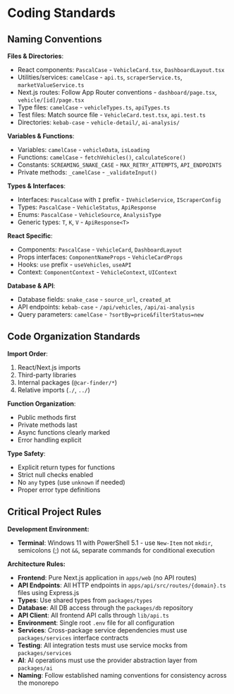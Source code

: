 # Coding Standards

## Naming Conventions

**Files & Directories**:
- React components: `PascalCase` - `VehicleCard.tsx`, `DashboardLayout.tsx`
- Utilities/services: `camelCase` - `api.ts`, `scraperService.ts`, `marketValueService.ts`
- Next.js routes: Follow App Router conventions - `dashboard/page.tsx`, `vehicle/[id]/page.tsx`
- Type files: `camelCase` - `vehicleTypes.ts`, `apiTypes.ts`
- Test files: Match source file - `VehicleCard.test.tsx`, `api.test.ts`
- Directories: `kebab-case` - `vehicle-detail/`, `ai-analysis/`

**Variables & Functions**:
- Variables: `camelCase` - `vehicleData`, `isLoading`
- Functions: `camelCase` - `fetchVehicles()`, `calculateScore()`
- Constants: `SCREAMING_SNAKE_CASE` - `MAX_RETRY_ATTEMPTS`, `API_ENDPOINTS`
- Private methods: `_camelCase` - `_validateInput()`

**Types & Interfaces**:
- Interfaces: `PascalCase` with `I` prefix - `IVehicleService`, `IScraperConfig`
- Types: `PascalCase` - `VehicleStatus`, `ApiResponse`
- Enums: `PascalCase` - `VehicleSource`, `AnalysisType`
- Generic types: `T`, `K`, `V` - `ApiResponse<T>`

**React Specific**:
- Components: `PascalCase` - `VehicleCard`, `DashboardLayout`
- Props interfaces: `ComponentNameProps` - `VehicleCardProps`
- Hooks: `use` prefix - `useVehicles`, `useAPI`
- Context: `ComponentContext` - `VehicleContext`, `UIContext`

**Database & API**:
- Database fields: `snake_case` - `source_url`, `created_at`
- API endpoints: `kebab-case` - `/api/vehicles`, `/api/ai-analysis`
- Query parameters: `camelCase` - `?sortBy=price&filterStatus=new`

## Code Organization Standards

**Import Order**:
1. React/Next.js imports
2. Third-party libraries
3. Internal packages (`@car-finder/*`)
4. Relative imports (`./`, `../`)

**Function Organization**:
- Public methods first
- Private methods last
- Async functions clearly marked
- Error handling explicit

**Type Safety**:
- Explicit return types for functions
- Strict null checks enabled
- No `any` types (use `unknown` if needed)
- Proper error type definitions

## Critical Project Rules

**Development Environment:**
  * **Terminal**: Windows 11 with PowerShell 5.1 - use `New-Item` not `mkdir`, semicolons (;) not `&&`, separate commands for conditional execution
  
**Architecture Rules:**

  * **Frontend**: Pure Next.js application in `apps/web` (no API routes)
  * **API Endpoints**: All HTTP endpoints in `apps/api/src/routes/{domain}.ts` files using Express.js
  * **Types**: Use shared types from `packages/types`
  * **Database**: All DB access through the `packages/db` repository
  * **API Client**: All frontend API calls through `lib/api.ts`
  * **Environment**: Single root `.env` file for all configuration
  * **Services**: Cross-package service dependencies must use `packages/services` interface contracts
  * **Testing**: All integration tests must use service mocks from `packages/services`
  * **AI**: AI operations must use the provider abstraction layer from `packages/ai`
  * **Naming**: Follow established naming conventions for consistency across the monorepo

